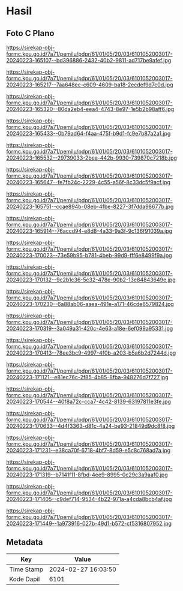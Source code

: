# Hasil

## Foto C Plano

https://sirekap-obj-formc.kpu.go.id/7a71/pemilu/pdpr/61/01/05/20/03/6101052003017-20240223-165107--bd396886-2432-40b2-9811-ad717be9afef.jpg

https://sirekap-obj-formc.kpu.go.id/7a71/pemilu/pdpr/61/01/05/20/03/6101052003017-20240223-165217--7aa648ec-c609-4609-ba18-2ecdef9d7c0d.jpg

https://sirekap-obj-formc.kpu.go.id/7a71/pemilu/pdpr/61/01/05/20/03/6101052003017-20240223-165320--80da2eb4-eea4-4743-8e97-1e5b2b98aff6.jpg

https://sirekap-obj-formc.kpu.go.id/7a71/pemilu/pdpr/61/01/05/20/03/6101052003017-20240223-165433--0b79ad64-f4aa-475f-b9d1-fc9e7b87a2a1.jpg

https://sirekap-obj-formc.kpu.go.id/7a71/pemilu/pdpr/61/01/05/20/03/6101052003017-20240223-165532--29739033-2bea-442b-9930-739870c7218b.jpg

https://sirekap-obj-formc.kpu.go.id/7a71/pemilu/pdpr/61/01/05/20/03/6101052003017-20240223-165647--fe7fb24c-2229-4c55-a56f-8c33dc5f9acf.jpg

https://sirekap-obj-formc.kpu.go.id/7a71/pemilu/pdpr/61/01/05/20/03/6101052003017-20240223-165751--ccae894b-08eb-4fbe-8227-3f7dda98677b.jpg

https://sirekap-obj-formc.kpu.go.id/7a71/pemilu/pdpr/61/01/05/20/03/6101052003017-20240223-165914--76accd94-e8d8-4a33-9a3f-9c136f91039a.jpg

https://sirekap-obj-formc.kpu.go.id/7a71/pemilu/pdpr/61/01/05/20/03/6101052003017-20240223-170023--73e59b95-b781-4beb-99d9-fff6e8499f9a.jpg

https://sirekap-obj-formc.kpu.go.id/7a71/pemilu/pdpr/61/01/05/20/03/6101052003017-20240223-170132--9c2b1c36-5c32-478e-90b2-13e84843649e.jpg

https://sirekap-obj-formc.kpu.go.id/7a71/pemilu/pdpr/61/01/05/20/03/6101052003017-20240223-170230--6a88ab06-aaea-491e-a171-46cde6579824.jpg

https://sirekap-obj-formc.kpu.go.id/7a71/pemilu/pdpr/61/01/05/20/03/6101052003017-20240223-170319--3a049a31-420c-4e63-a18e-6ef099a95331.jpg

https://sirekap-obj-formc.kpu.go.id/7a71/pemilu/pdpr/61/01/05/20/03/6101052003017-20240223-170413--78ee3bc9-4997-4f0b-a203-b5a6b2d7244d.jpg

https://sirekap-obj-formc.kpu.go.id/7a71/pemilu/pdpr/61/01/05/20/03/6101052003017-20240223-171121--e81ec76c-2f85-4b85-8fba-948276d7f727.jpg

https://sirekap-obj-formc.kpu.go.id/7a71/pemilu/pdpr/61/01/05/20/03/6101052003017-20240223-170544--40f8a72c-cca7-4c42-8139-63197811e3fe.jpg

https://sirekap-obj-formc.kpu.go.id/7a71/pemilu/pdpr/61/01/05/20/03/6101052003017-20240223-170633--4d4f3363-d81c-4a24-be93-21849d9dc8f8.jpg

https://sirekap-obj-formc.kpu.go.id/7a71/pemilu/pdpr/61/01/05/20/03/6101052003017-20240223-171231--e38ca70f-6718-4bf7-8d59-e5c8c768ad7a.jpg

https://sirekap-obj-formc.kpu.go.id/7a71/pemilu/pdpr/61/01/05/20/03/6101052003017-20240223-171319--b7141f11-8fbd-4ee9-8995-0c29c3a9aaf0.jpg

https://sirekap-obj-formc.kpu.go.id/7a71/pemilu/pdpr/61/01/05/20/03/6101052003017-20240223-171405--c9def714-9534-4b22-971a-a4cda8bcb4af.jpg

https://sirekap-obj-formc.kpu.go.id/7a71/pemilu/pdpr/61/01/05/20/03/6101052003017-20240223-171449--1a973916-027b-49d1-b572-cf5316807952.jpg


## Metadata

| Key        | Value               |
| ---------- | ------------------- |
| Time Stamp | 2024-02-27 16:03:50 |
| Kode Dapil | 6101                |




